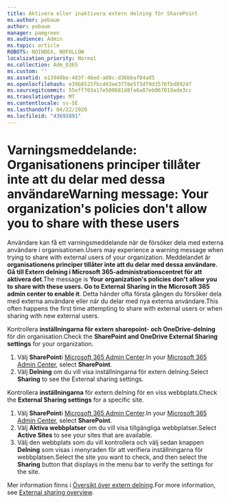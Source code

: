 ```yaml
---
title: Aktivera eller inaktivera extern delning för SharePoint
ms.author: pebaum
author: pebaum
manager: pamgreen
ms.audience: Admin
ms.topic: article
ROBOTS: NOINDEX, NOFOLLOW
localization_priority: Normal
ms.collection: Adm_O365
ms.custom: ''
ms.assetid: e13940be-483f-46ed-a88c-d36bbaf04ad5
ms.openlocfilehash: e39b8525fbcd43ee3778e5f3df9d3576fbd8924f
ms.sourcegitcommit: 55eff703a17e500681d8fa6a87eb067019ade3cc
ms.translationtype: MT
ms.contentlocale: sv-SE
ms.lasthandoff: 04/22/2020
ms.locfileid: "43692891"
---
```

# <a name="warning-message-your-organizations-policies-dont-allow-you-to-share-with-these-users"></a><span data-ttu-id="0bd3e-102">Varningsmeddelande: Organisationens principer tillåter inte att du delar med dessa användare</span><span class="sxs-lookup"><span data-stu-id="0bd3e-102">Warning message: Your organization's policies don't allow you to share with these users</span></span>

<span data-ttu-id="0bd3e-103">Användare kan få ett varningsmeddelande när de försöker dela med externa användare i organisationen.</span><span class="sxs-lookup"><span data-stu-id="0bd3e-103">Users may experience a warning message when trying to share with external users of your organization.</span></span> <span data-ttu-id="0bd3e-104">Meddelandet är **organisationens principer tillåter inte att du delar med dessa användare. Gå till Extern delning i Microsoft 365-administrationscentret för att aktivera det**.</span><span class="sxs-lookup"><span data-stu-id="0bd3e-104">The message is **Your organization's policies don't allow you to share with these users. Go to External Sharing in the Microsoft 365 admin center to enable it**.</span></span> <span data-ttu-id="0bd3e-105">Detta händer ofta första gången du försöker dela med externa användare eller när du delar med nya externa användare.</span><span class="sxs-lookup"><span data-stu-id="0bd3e-105">This often happens the first time attempting to share with external users or when sharing with new external users.</span></span>

<span data-ttu-id="0bd3e-106">Kontrollera **inställningarna för extern sharepoint- och OneDrive-delning** för din organisation.</span><span class="sxs-lookup"><span data-stu-id="0bd3e-106">Check the **SharePoint and OneDrive External Sharing settings** for your organization.</span></span>

1. <span data-ttu-id="0bd3e-107">Välj **SharePoint**i [Microsoft 365 Admin Center](https://admin.microsoft.com/AdminPortal/Home#/homepage">https://admin.microsoft.com/).</span><span class="sxs-lookup"><span data-stu-id="0bd3e-107">In your [Microsoft 365 Admin Center](https://admin.microsoft.com/AdminPortal/Home#/homepage">https://admin.microsoft.com/), select **SharePoint**.</span></span>
3. <span data-ttu-id="0bd3e-108">Välj **Delning** om du vill visa inställningarna för extern delning.</span><span class="sxs-lookup"><span data-stu-id="0bd3e-108">Select **Sharing** to see the External sharing settings.</span></span>

<span data-ttu-id="0bd3e-109">Kontrollera **inställningarna** för extern delning för en viss webbplats.</span><span class="sxs-lookup"><span data-stu-id="0bd3e-109">Check the **External Sharing settings** for a specific site.</span></span>

1. <span data-ttu-id="0bd3e-110">Välj **SharePoint**i [Microsoft 365 Admin Center](https://admin.microsoft.com/AdminPortal/Home#/homepage">https://admin.microsoft.com/).</span><span class="sxs-lookup"><span data-stu-id="0bd3e-110">In your [Microsoft 365 Admin Center](https://admin.microsoft.com/AdminPortal/Home#/homepage">https://admin.microsoft.com/), select **SharePoint**.</span></span>
2. <span data-ttu-id="0bd3e-111">Välj **Aktiva webbplatser** om du vill visa tillgängliga webbplatser.</span><span class="sxs-lookup"><span data-stu-id="0bd3e-111">Select **Active Sites** to see your sites that are available.</span></span>
3. <span data-ttu-id="0bd3e-112">Välj den webbplats som du vill kontrollera och välj sedan knappen **Delning** som visas i menyraden för att verifiera inställningarna för webbplatsen.</span><span class="sxs-lookup"><span data-stu-id="0bd3e-112">Select the site you want to check, and then select the **Sharing** button that displays in the menu bar to verify the settings for the site.</span></span>

<span data-ttu-id="0bd3e-113">Mer information finns i [Översikt över extern delning](https://docs.microsoft.com/sharepoint/external-sharing-overview).</span><span class="sxs-lookup"><span data-stu-id="0bd3e-113">For more information, see [External sharing overview](https://docs.microsoft.com/sharepoint/external-sharing-overview).</span></span>